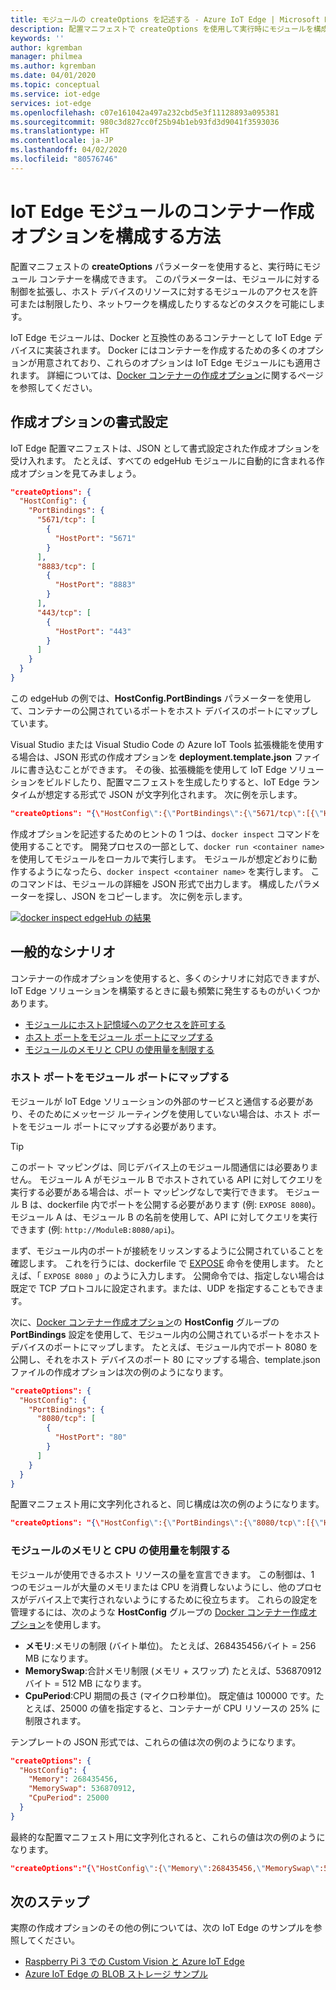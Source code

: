 ```yaml
---
title: モジュールの createOptions を記述する - Azure IoT Edge | Microsoft Docs
description: 配置マニフェストで createOptions を使用して実行時にモジュールを構成する方法
keywords: ''
author: kgremban
manager: philmea
ms.author: kgremban
ms.date: 04/01/2020
ms.topic: conceptual
ms.service: iot-edge
services: iot-edge
ms.openlocfilehash: c07e161042a497a232cbd5e3f11128893a095381
ms.sourcegitcommit: 980c3d827cc0f25b94b1eb93fd3d9041f3593036
ms.translationtype: HT
ms.contentlocale: ja-JP
ms.lasthandoff: 04/02/2020
ms.locfileid: "80576746"
---
```

# <a name="how-to-configure-container-create-options-for-iot-edge-modules"></a>IoT Edge モジュールのコンテナー作成オプションを構成する方法

配置マニフェストの **createOptions** パラメーターを使用すると、実行時にモジュール コンテナーを構成できます。 このパラメーターは、モジュールに対する制御を拡張し、ホスト デバイスのリソースに対するモジュールのアクセスを許可または制限したり、ネットワークを構成したりするなどのタスクを可能にします。

IoT Edge モジュールは、Docker と互換性のあるコンテナーとして IoT Edge デバイスに実装されます。 Docker にはコンテナーを作成するための多くのオプションが用意されており、これらのオプションは IoT Edge モジュールにも適用されます。 詳細については、[Docker コンテナーの作成オプション](https://docs.docker.com/engine/api/v1.32/#operation/ContainerCreate)に関するページを参照してください。

## <a name="format-create-options"></a>作成オプションの書式設定

IoT Edge 配置マニフェストは、JSON として書式設定された作成オプションを受け入れます。 たとえば、すべての edgeHub モジュールに自動的に含まれる作成オプションを見てみましょう。

```json
"createOptions": {
  "HostConfig": {
    "PortBindings": {
      "5671/tcp": [
        {
          "HostPort": "5671"
        }
      ],
      "8883/tcp": [
        {
          "HostPort": "8883"
        }
      ],
      "443/tcp": [
        {
          "HostPort": "443"
        }
      ]
    }
  }
}
```

この edgeHub の例では、**HostConfig.PortBindings** パラメーターを使用して、コンテナーの公開されているポートをホスト デバイスのポートにマップしています。

Visual Studio または Visual Studio Code の Azure IoT Tools 拡張機能を使用する場合は、JSON 形式の作成オプションを **deployment.template.json** ファイルに書き込むことができます。 その後、拡張機能を使用して IoT Edge ソリューションをビルドしたり、配置マニフェストを生成したりすると、IoT Edge ランタイムが想定する形式で JSON が文字列化されます。 次に例を示します。

```json
"createOptions": "{\"HostConfig\":{\"PortBindings\":{\"5671/tcp\":[{\"HostPort\":\"5671\"}],\"8883/tcp\":[{\"HostPort\":\"8883\"}],\"443/tcp\":[{\"HostPort\":\"443\"}]}}}"
```

作成オプションを記述するためのヒントの 1 つは、`docker inspect` コマンドを使用することです。 開発プロセスの一部として、`docker run <container name>` を使用してモジュールをローカルで実行します。 モジュールが想定どおりに動作するようになったら、`docker inspect <container name>` を実行します。 このコマンドは、モジュールの詳細を JSON 形式で出力します。 構成したパラメーターを探し、JSON をコピーします。 次に例を示します。

[ ![docker inspect edgeHub の結果](./media/how-to-use-create-options/docker-inspect-edgehub-inline-and-expanded.png) ](./media/how-to-use-create-options/docker-inspect-edgehub-inline-and-expanded.png#lightbox)

## <a name="common-scenarios"></a>一般的なシナリオ

コンテナーの作成オプションを使用すると、多くのシナリオに対応できますが、IoT Edge ソリューションを構築するときに最も頻繁に発生するものがいくつかあります。

* [モジュールにホスト記憶域へのアクセスを許可する](how-to-access-host-storage-from-module.md)
* [ホスト ポートをモジュール ポートにマップする](#map-host-port-to-module-port)
* [モジュールのメモリと CPU の使用量を制限する](#restrict-module-memory-and-cpu-usage)

### <a name="map-host-port-to-module-port"></a>ホスト ポートをモジュール ポートにマップする

モジュールが IoT Edge ソリューションの外部のサービスと通信する必要があり、そのためにメッセージ ルーティングを使用していない場合は、ホスト ポートをモジュール ポートにマップする必要があります。

>[!TIP]
>このポート マッピングは、同じデバイス上のモジュール間通信には必要ありません。 モジュール A がモジュール B でホストされている API に対してクエリを実行する必要がある場合は、ポート マッピングなしで実行できます。 モジュール B は、dockerfile 内でポートを公開する必要があります (例: `EXPOSE 8080`)。 モジュール A は、モジュール B の名前を使用して、API に対してクエリを実行できます (例: `http://ModuleB:8080/api`)。

まず、モジュール内のポートが接続をリッスンするように公開されていることを確認します。 これを行うには、dockerfile で [EXPOSE](https://docs.docker.com/engine/reference/builder/#expose) 命令を使用します。 たとえば、「 `EXPOSE 8080` 」のように入力します。 公開命令では、指定しない場合は既定で TCP プロトコルに設定されます。または、UDP を指定することもできます。

次に、[Docker コンテナー作成オプション](https://docs.docker.com/engine/api/v1.32/#operation/ContainerCreate)の **HostConfig** グループの **PortBindings** 設定を使用して、モジュール内の公開されているポートをホスト デバイスのポートにマップします。 たとえば、モジュール内でポート 8080 を公開し、それをホスト デバイスのポート 80 にマップする場合、template.json ファイルの作成オプションは次の例のようになります。

```json
"createOptions": {
  "HostConfig": {
    "PortBindings": {
      "8080/tcp": [
        {
          "HostPort": "80"
        }
      ]
    }
  }
}
```

配置マニフェスト用に文字列化されると、同じ構成は次の例のようになります。

```json
"createOptions": "{\"HostConfig\":{\"PortBindings\":{\"8080/tcp\":[{\"HostPort\":\"80\"}]}}}"
```

### <a name="restrict-module-memory-and-cpu-usage"></a>モジュールのメモリと CPU の使用量を制限する

モジュールが使用できるホスト リソースの量を宣言できます。 この制御は、1 つのモジュールが大量のメモリまたは CPU を消費しないようにし、他のプロセスがデバイス上で実行されないようにするために役立ちます。 これらの設定を管理するには、次のような **HostConfig** グループの [Docker コンテナー作成オプション](https://docs.docker.com/engine/api/v1.32/#operation/ContainerCreate)を使用します。

* **メモリ**:メモリの制限 (バイト単位)。 たとえば、268435456バイト = 256 MB になります。
* **MemorySwap**:合計メモリ制限 (メモリ + スワップ) たとえば、536870912 バイト = 512 MB になります。
* **CpuPeriod**:CPU 期間の長さ (マイクロ秒単位)。 既定値は 100000 です。たとえば、25000 の値を指定すると、コンテナーが CPU リソースの 25% に制限されます。

テンプレートの JSON 形式では、これらの値は次の例のようになります。

```json
"createOptions": {
  "HostConfig": {
    "Memory": 268435456,
    "MemorySwap": 536870912,
    "CpuPeriod": 25000
  }
}
```

最終的な配置マニフェスト用に文字列化されると、これらの値は次の例のようになります。

```json
"createOptions":"{\"HostConfig\":{\"Memory\":268435456,\"MemorySwap\":536870912,\"CpuPeriod\":25000}}"
```

## <a name="next-steps"></a>次のステップ

実際の作成オプションのその他の例については、次の IoT Edge のサンプルを参照してください。

* [Raspberry Pi 3 での Custom Vision と Azure IoT Edge](https://github.com/Azure-Samples/Custom-vision-service-iot-edge-raspberry-pi)
* [Azure IoT Edge の BLOB ストレージ サンプル](https://github.com/Azure-Samples/azure-iotedge-blobstorage-sample)
